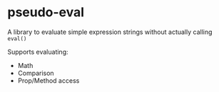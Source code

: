 # pseudo-eval

A library to evaluate simple expression strings without actually calling `eval()`

Supports evaluating:

- Math
- Comparison
- Prop/Method access
